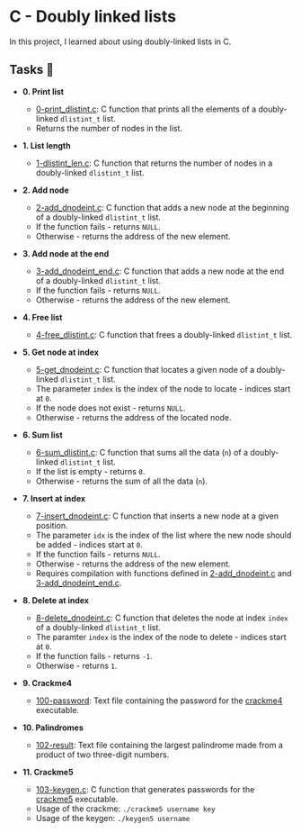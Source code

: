 # C - Doubly linked lists

In this project, I learned about using doubly-linked lists in C.

## Tasks :page_with_curl:

- **0. Print list**

  - [0-print_dlistint.c](./0-print_dlinstint.c): C function that prints all the elements
    of a doubly-linked `dlistint_t` list.
  - Returns the number of nodes in the list.

- **1. List length**

  - [1-dlistint_len.c](./1-dlistint_len.c): C function that returns the number of nodes in
    a doubly-linked `dlistint_t` list.

- **2. Add node**

  - [2-add_dnodeint.c](./2-add_dnodeint.c): C function that adds a new node at the
    beginning of a doubly-linked `dlistint_t` list.
  - If the function fails - returns `NULL`.
  - Otherwise - returns the address of the new element.

- **3. Add node at the end**

  - [3-add_dnodeint_end.c](./3-add_dnodeint_end.c): C function that adds a new
    node at the end of a doubly-linked `dlistint_t` list.
  - If the function fails - returns `NULL`.
  - Otherwise - returns the address of the new element.

- **4. Free list**

  - [4-free_dlistint.c](./4-free_dlistint.c): C function that frees a
    doubly-linked `dlistint_t` list.

- **5. Get node at index**

  - [5-get_dnodeint.c](./5-get_dnodeint.c): C function that locates a given node of a
    doubly-linked `dlistint_t` list.
  - The parameter `index` is the index of the node to locate - indices start at `0`.
  - If the node does not exist - returns `NULL`.
  - Otherwise - returns the address of the located node.

- **6. Sum list**

  - [6-sum_dlistint.c](./6-sum_dlistint.c): C function that sums all the data (`n`)
    of a doubly-linked `dlistint_t` list.
  - If the list is empty - returns `0`.
  - Otherwise - returns the sum of all the data (`n`).

- **7. Insert at index**

  - [7-insert_dnodeint.c](./7-insert_dnodeint.c): C function that inserts a new node at a
    given position.
  - The parameter `idx` is the index of the list where the new node should
    be added - indices start at `0`.
  - If the function fails - returns `NULL`.
  - Otherwise - returns the address of the new element.
  - Requires compilation with functions defined in [2-add_dnodeint.c](./2-add_dnodeint.c)
    and [3-add_dnodeint_end.c](./3-add_dnodeint_end.c).

- **8. Delete at index**

  - [8-delete_dnodeint.c](./8-delete_dnodeint.c): C function that deletes the node at
    index `index` of a doubly-linked `dlistint_t` list.
  - The paramter `index` is the index of the node to delete - indices start at `0`.
  - If the function fails - returns `-1`.
  - Otherwise - returns `1`.

- **9. Crackme4**

  - [100-password](./100-password): Text file containing the password for the
    [crackme4](https://github.com/holbertonschool/0x16.c) executable.

- **10. Palindromes**

  - [102-result](./102-result): Text file containing the largest palindrome made from a
    product of two three-digit numbers.

- **11. Crackme5**
  - [103-keygen.c](./103-keygen.c): C function that generates passwords for the
    [crackme5](https://github.com/holbertonschool/0x16.c) executable.
  - Usage of the crackme: `./crackme5 username key`
  - Usage of the keygen: `./keygen5 username`
